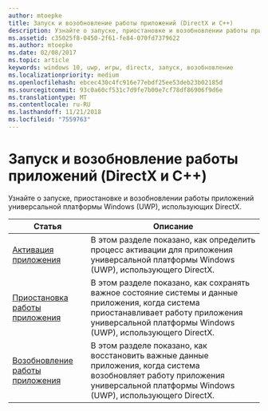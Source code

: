 ```yaml
---
author: mtoepke
title: Запуск и возобновление работы приложений (DirectX и C++)
description: Узнайте о запуске, приостановке и возобновлении работы приложений универсальной платформы Windows (UWP), использующих DirectX.
ms.assetid: c35025f8-0450-2f61-fe84-070fd7379622
ms.author: mtoepke
ms.date: 02/08/2017
ms.topic: article
keywords: windows 10, uwp, игры, directx, запуск, возобновление
ms.localizationpriority: medium
ms.openlocfilehash: ebcec430c4fc916e77ebdf25ee53deb23b02185d
ms.sourcegitcommit: 93c0a60cf531c7d9fe7b00e7cf78df86906f9d6e
ms.translationtype: MT
ms.contentlocale: ru-RU
ms.lasthandoff: 11/21/2018
ms.locfileid: "7559763"
---
```

# <a name="launching-and-resuming-apps-directx-and-c"></a>Запуск и возобновление работы приложений (DirectX и C++)



Узнайте о запуске, приостановке и возобновлении работы приложений универсальной платформы Windows (UWP), использующих DirectX.

| Статья | Описание |
|---------------------------------------------------------------------|-----------------------------------------------------------------------------------------------------------------|
| [Активация приложения](how-to-activate-an-app-directx-and-cpp.md) | В этом разделе показано, как определить процесс активации для приложения универсальной платформы Windows (UWP), использующего DirectX. |
| [Приостановка работы приложения](how-to-suspend-an-app-directx-and-cpp.md) | В этом разделе показано, как сохранять важное состояние системы и данные приложения, когда система приостанавливает работу приложения универсальной платформы Windows (UWP), использующего DirectX. |
| [Возобновление работы приложения](how-to-resume-an-app-directx-and-cpp.md) | В этом разделе показано, как восстановить важные данные приложения, когда система возобновляет работу приложения универсальной платформы Windows (UWP), использующего DirectX. |
 

 

 




